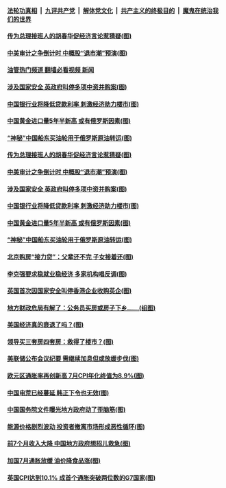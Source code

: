 ####  [法轮功真相](../../../../basic/blob/master/README.md?t=08220401) &nbsp;|&nbsp; [九评共产党](../../../../9ping.md/blob/master/README.md?t=08220401) &nbsp;|&nbsp; [解体党文化](../../../../jtdwh.md/blob/master/README.md?t=08220401)  &nbsp;|&nbsp; [共产主义的终极目的](../../../../gczydzjmd.md/blob/master/README.md?t=08220401) &nbsp;|&nbsp; [魔鬼在统治我们的世界](../../../../mgztzwmdsj.md/blob/master/README.md?t=08220401) 

#### [传为总理接班人的胡春华促经济言论惹猜疑(图)](../pages/p5/1014769.md?t=08220401) 

#### [中美审计之争倒计时 中概股“退市潮”预演(图)](../pages/p5/1014767.md?t=08220401) 

#### [油管热门频道 翻墙必看视频 新闻](http://45.76.130.85:81/youtube.html?08220401)

#### [涉及国家安全 英政府叫停多项中资并购案(图)](../pages/p5/1014774.md?t=08220401) 

#### [中国银行业将降低贷款利率 刺激经济助力楼市(图)](../pages/p5/1014760.md?t=08220401) 

#### [中国黄金进口量5年半新高 或有俄罗斯因素(图)](../pages/p5/1014757.md?t=08220401) 

#### [“神秘”中国船东买油轮用于俄罗斯原油转运(图)](../pages/p5/1014705.md?t=08220401) 

#### [传为总理接班人的胡春华促经济言论惹猜疑(图)](../pages/p5/1014769.md?t=08220401) 

#### [中美审计之争倒计时 中概股“退市潮”预演(图)](../pages/p5/1014767.md?t=08220401) 

#### [涉及国家安全 英政府叫停多项中资并购案(图)](../pages/p5/1014774.md?t=08220401) 

#### [中国银行业将降低贷款利率 刺激经济助力楼市(图)](../pages/p5/1014760.md?t=08220401) 

#### [中国黄金进口量5年半新高 或有俄罗斯因素(图)](../pages/p5/1014757.md?t=08220401) 

#### [“神秘”中国船东买油轮用于俄罗斯原油转运(图)](../pages/p5/1014705.md?t=08220401) 

#### [北京购房“接力贷”：父辈还不完 子女接着还(图)](../pages/p5/1014709.md?t=08220401) 

#### [李克强要求稳就业稳经济 多家机构唱反调(图)](../pages/p5/1014693.md?t=08220401) 

#### [英国首次因国家安全叫停香港企业收购英企(图)](../pages/p5/1014692.md?t=08220401) 

#### [地方财政危局有解了：公务员买房或房子下乡……(组图)](../pages/p5/1014644.md?t=08220401) 

#### [美国经济真的衰退了吗？(图)](../pages/p5/1014643.md?t=08220401) 

#### [领导买三套房四套房：救得了楼市？(图)](../pages/p5/1014641.md?t=08220401) 

#### [美联储公布会议纪要 需继续加息但或放缓步伐(图)](../pages/p5/1014626.md?t=08220401) 

#### [欧元区通胀率再创新高 7月CPI年化终值为8.9%(图)](../pages/p5/1014625.md?t=08220401) 

#### [中国电荒已经蔓延 韩正下令也无效(图)](../pages/p5/1014617.md?t=08220401) 

#### [中国国务院文件曝光地方政府动了歪脑筋(图)](../pages/p5/1014614.md?t=08220401) 

#### [能源价格剧烈波动 投资者撤离市场形成恶性循环(图)](../pages/p5/1014539.md?t=08220401) 

#### [前7个月收入大降 中国地方政府想招儿救急(图)](../pages/p5/1014551.md?t=08220401) 

#### [加国7月通胀放缓 油价降食品涨(图)](../pages/p5/1014566.md?t=08220401) 

#### [英国CPI达到10.1% 成首个通胀突破两位数的G7国家(图)](../pages/p5/1014548.md?t=08220401) 

<img src='http://gfw-breaker.win/goodnews/indexes/p5.md' width='0px' height='0px'/>
